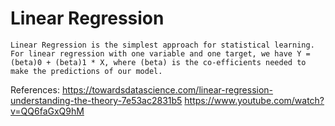 # Linear Regression

```
Linear Regression is the simplest approach for statistical learning.
For linear regression with one variable and one target, we have Y = (beta)0 + (beta)1 * X, where (beta) is the co-efficients needed to make the predictions of our model.

```
References:
https://towardsdatascience.com/linear-regression-understanding-the-theory-7e53ac2831b5
https://www.youtube.com/watch?v=QQ6faGxQ9hM
